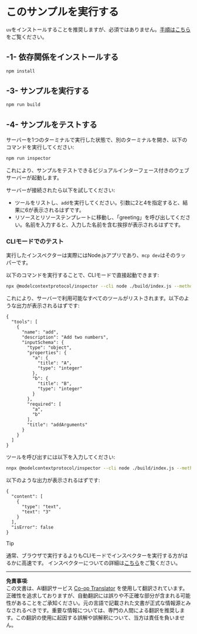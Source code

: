 <!--
CO_OP_TRANSLATOR_METADATA:
{
  "original_hash": "6ebbb78b04c9b1f6c2367c713524fc95",
  "translation_date": "2025-09-03T16:01:06+00:00",
  "source_file": "03-GettingStarted/01-first-server/solution/typescript/README.md",
  "language_code": "ja"
}
-->
# このサンプルを実行する

`uv`をインストールすることを推奨しますが、必須ではありません。[手順はこちら](https://docs.astral.sh/uv/#highlights)をご覧ください。

## -1- 依存関係をインストールする

```bash
npm install
```

## -3- サンプルを実行する

```bash
npm run build
```

## -4- サンプルをテストする

サーバーを1つのターミナルで実行した状態で、別のターミナルを開き、以下のコマンドを実行してください:

```bash
npm run inspector
```

これにより、サンプルをテストできるビジュアルインターフェース付きのウェブサーバーが起動します。

サーバーが接続されたら以下を試してください:

- ツールをリストし、`add`を実行してください。引数に2と4を指定すると、結果に6が表示されるはずです。
- リソースとリソーステンプレートに移動し、「greeting」を呼び出してください。名前を入力すると、入力した名前を含む挨拶が表示されるはずです。

### CLIモードでのテスト

実行したインスペクターは実際にはNode.jsアプリであり、`mcp dev`はそのラッパーです。

以下のコマンドを実行することで、CLIモードで直接起動できます:

```bash
npx @modelcontextprotocol/inspector --cli node ./build/index.js --method tools/list
```

これにより、サーバーで利用可能なすべてのツールがリストされます。以下のような出力が表示されるはずです:

```text
{
  "tools": [
    {
      "name": "add",
      "description": "Add two numbers",
      "inputSchema": {
        "type": "object",
        "properties": {
          "a": {
            "title": "A",
            "type": "integer"
          },
          "b": {
            "title": "B",
            "type": "integer"
          }
        },
        "required": [
          "a",
          "b"
        ],
        "title": "addArguments"
      }
    }
  ]
}
```

ツールを呼び出すには以下を入力してください:

```bash
nnpx @modelcontextprotocol/inspector --cli node ./build/index.js --method tools/call --tool-name add --tool-arg a=1 --tool-arg b=2
```

以下のような出力が表示されるはずです:

```text
{
  "content": [
    {
      "type": "text",
      "text": "3"
    }
  ],
  "isError": false
}
```

> [!TIP]
> 通常、ブラウザで実行するよりもCLIモードでインスペクターを実行する方がはるかに高速です。
> インスペクターについての詳細は[こちら](https://github.com/modelcontextprotocol/inspector)をご覧ください。

---

**免責事項**:  
この文書は、AI翻訳サービス [Co-op Translator](https://github.com/Azure/co-op-translator) を使用して翻訳されています。正確性を追求しておりますが、自動翻訳には誤りや不正確な部分が含まれる可能性があることをご承知ください。元の言語で記載された文書が正式な情報源とみなされるべきです。重要な情報については、専門の人間による翻訳を推奨します。この翻訳の使用に起因する誤解や誤解釈について、当方は責任を負いません。